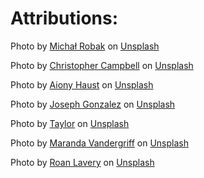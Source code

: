 # Attributions:

Photo by <a href="https://unsplash.com/@misha_blivi?utm_content=creditCopyText&utm_medium=referral&utm_source=unsplash">Michał Robak</a> on <a href="https://unsplash.com/photos/a-couple-of-people-walking-through-a-snow-covered-forest-Shmaul9WgyE?utm_content=creditCopyText&utm_medium=referral&utm_source=unsplash">Unsplash</a>

Photo by <a href="https://unsplash.com/@chrisjoelcampbell?utm_content=creditCopyText&utm_medium=referral&utm_source=unsplash">Christopher Campbell</a> on <a href="https://unsplash.com/photos/shallow-focus-photography-of-woman-outdoor-during-day-rDEOVtE7vOs?utm_content=creditCopyText&utm_medium=referral&utm_source=unsplash">Unsplash</a>
  
Photo by <a href="https://unsplash.com/@aiony?utm_content=creditCopyText&utm_medium=referral&utm_source=unsplash">Aiony Haust</a> on <a href="https://unsplash.com/photos/woman-wearing-black-crew-neck-shirt-3TLl_97HNJo?utm_content=creditCopyText&utm_medium=referral&utm_source=unsplash">Unsplash</a>

Photo by <a href="https://unsplash.com/@miracletwentyone?utm_content=creditCopyText&utm_medium=referral&utm_source=unsplash">Joseph Gonzalez</a> on <a href="https://unsplash.com/photos/man-wearing-white-v-neck-shirt-iFgRcqHznqg?utm_content=creditCopyText&utm_medium=referral&utm_source=unsplash">Unsplash</a>

Photo by <a href="https://unsplash.com/@xoutcastx?utm_content=creditCopyText&utm_medium=referral&utm_source=unsplash">Taylor</a> on <a href="https://unsplash.com/photos/man-standing-in-front-of-window-8Vt2haq8NSQ?utm_content=creditCopyText&utm_medium=referral&utm_source=unsplash">Unsplash</a>


Photo by <a href="https://unsplash.com/@mkvandergriff?utm_content=creditCopyText&utm_medium=referral&utm_source=unsplash">Maranda Vandergriff</a> on <a href="https://unsplash.com/photos/gray-laptop-computer-7aakZdIl4vg?utm_content=creditCopyText&utm_medium=referral&utm_source=unsplash">Unsplash</a>

Photo by <a href="https://unsplash.com/@roanlavery?utm_content=creditCopyText&utm_medium=referral&utm_source=unsplash">Roan Lavery</a> on <a href="https://unsplash.com/photos/man-sitting-on-brown-couch-avEzEqOiJt0?utm_content=creditCopyText&utm_medium=referral&utm_source=unsplash">Unsplash</a>
  